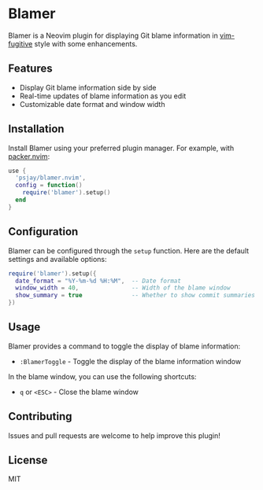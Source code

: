 # Blamer

Blamer is a Neovim plugin for displaying Git blame information in [vim-fugitive](https://github.com/tpope/vim-fugitive) style with some enhancements.
## Features

- Display Git blame information side by side
- Real-time updates of blame information as you edit
- Customizable date format and window width

## Installation

Install Blamer using your preferred plugin manager. For example, with [packer.nvim](https://github.com/wbthomason/packer.nvim):

```lua
use {
  'psjay/blamer.nvim',
  config = function()
    require('blamer').setup()
  end
}
```

## Configuration

Blamer can be configured through the `setup` function. Here are the default settings and available options:

```lua
require('blamer').setup({
  date_format = "%Y-%m-%d %H:%M",  -- Date format
  window_width = 40,               -- Width of the blame window
  show_summary = true              -- Whether to show commit summaries
})
```

## Usage

Blamer provides a command to toggle the display of blame information:

- `:BlamerToggle` - Toggle the display of the blame information window

In the blame window, you can use the following shortcuts:

- `q` or `<ESC>` - Close the blame window

## Contributing

Issues and pull requests are welcome to help improve this plugin!

## License

MIT
